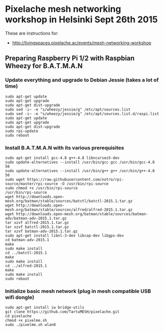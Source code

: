 # Pixelache mesh networking workshop in Helsinki Sept 26th 2015

These are instructions for:

* http://livingspaces.pixelache.ac/events/mesh-networking-workshop

## Preparing Raspberry Pi 1/2 with Raspbian Wheezy for B.A.T.M.A.N

### Update everything and upgrade to Debian Jessie (takes **a lot** of time)

```console
sudo apt-get update
sudo apt-get upgrade
sudo apt-get dist-upgrade
sudo sed -i~ -e "s/wheezy/jessie/g" /etc/apt/sources.list
sudo sed -i~ -e "s/wheezy/jessie/g" /etc/apt/sources.list.d/raspi.list
sudo apt-get update
sudo apt-get upgrade
sudo apt-get dist-upgrade
sudo rpi-update
sudo reboot
```

### Install B.A.T.M.A.N with its various prerequisites

```console
sudo apt-get install gcc-4.8 g++-4.8 libncurses5-dev
sudo update-alternatives --install /usr/bin/gcc gcc /usr/bin/gcc-4.8 50
sudo update-alternatives --install /usr/bin/g++ g++ /usr/bin/g++-4.8 50
sudo wget https://raw.githubusercontent.com/notro/rpi-source/master/rpi-source -O /usr/bin/rpi-source
sudo chmod +x /usr/bin/rpi-source
/usr/bin/rpi-source
wget http://downloads.open-mesh.org/batman/stable/sources/batctl/batctl-2015.1.tar.gz
wget http://downloads.open-mesh.org/batman/stable/sources/alfred/alfred-2015.1.tar.gz
wget http://downloads.open-mesh.org/batman/stable/sources/batman-adv/batman-adv-2015.1.tar.gz
tar xzvf alfred-2015.1.tar.gz
tar xzvf batctl-2015.1.tar.gz
tar xzvf batman-adv-2015.1.tar.gz
sudo apt-get install libnl-3-dev libcap-dev libgps-dev
cd batman-adv-2015.1
make
sudo make install
cd ../batctl-2015.1
make
sudo make install
cd ../alfred-2015.1
make
sudo make install
sudo reboot
```

### Initialize basic mesh network (plug in mesh compatible USB wifi dongle)

```console
sudo apt-get install iw bridge-utils
git clone https://github.com/TartuMESH/pixelache.git
cd pixelache
chmod +x pixelme.sh
sudo ./pixelme.sh wlan0
```
